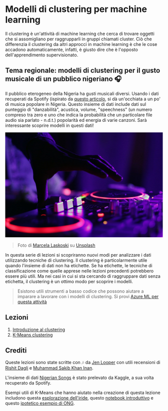 # Modelli di clustering per machine learning

Il clustering è un'attività di machine learning che cerca di trovare oggetti che si assomigliano per raggrupparli in gruppi chiamati cluster. Ciò che differenzia il clustering da altri approcci in machine learning è che le cose accadono automaticamente, infatti, è giusto dire che è l'opposto dell'apprendimento supervisionato.

## Tema regionale: modelli di clustering per il gusto musicale di un pubblico nigeriano 🎧

Il pubblico eterogeneo della Nigeria ha gusti musicali diversi. Usando i dati recuperati da Spotify (ispirato da [questo articolo](https://towardsdatascience.com/country-wise-visual-analysis-of-music-taste-using-spotify-api-seaborn-in-python-77f5b749b421), si dà un'occhiata a un po' di musica popolare in Nigeria. Questo insieme di dati include dati sul punteggio di "danzabilità", acustica, volume, "speechness" (un numero compreso tra zero e uno che indica la probabilità che un particolare file audio sia parlato - n.d.t.) popolarità ed energia di varie canzoni. Sarà interessante scoprire modelli in questi dati!

![Un giradischi](../images/turntable.jpg)

> Foto di <a href="https://unsplash.com/@marcelalaskoski?utm_source=unsplash&utm_medium=referral&utm_content=creditCopyText">Marcela Laskoski</a> su <a href="https://unsplash.com/s/photos/nigerian-music?utm_source=unsplash&utm_medium=referral&utm_content=creditCopyText">Unsplash</a>

In questa serie di lezioni si scopriranno nuovi modi per analizzare i dati utilizzando tecniche di clustering. Il clustering è particolarmente utile quando l'insieme di dati non ha etichette. Se ha etichette, le tecniche di classificazione come quelle apprese nelle lezioni precedenti potrebbero essere più utili. Ma nei casi in cui si sta cercando di raggruppare dati senza etichetta, il clustering è un ottimo modo per scoprire i modelli.

> Esistono utili strumenti a basso codice che possono aiutare a imparare a lavorare con i modelli di clustering. Si provi [Azure ML per questa attività](https://docs.microsoft.com/learn/modules/create-clustering-model-azure-machine-learning-designer/?WT.mc_id=academic-15963-cxa)

## Lezioni


1. [Introduzione al clustering](../1-Visualize/translations/README.it.md)
2. [K-Means clustering](../2-K-Means/translations/README.it.md)

## Crediti

Queste lezioni sono state scritte con 🎶 da [Jen Looper](https://www.twitter.com/jenlooper) con utili recensioni di [Rishit Dagli](https://rishit_dagli) e [Muhammad Sakib Khan Inan](https://twitter.com/Sakibinan).

L'insieme di dati [Nigerian Songs](https://www.kaggle.com/sootersaalu/nigerian-songs-spotify) è stato prelevato da Kaggle, a sua volta recuperato da Spotify.

Esempi utili di K-Means che hanno aiutato nella creazione di questa lezione includono questa [esplorazione dell'iride](https://www.kaggle.com/bburns/iris-exploration-pca-k-means-and-gmm-clustering), questo [notebook introduttivo](https://www.kaggle.com/prashant111/k-means-clustering-with-python) e questo [ipotetico esempio di ONG](https://www.kaggle.com/ankandash/pca-k-means-clustering-hierarchical-clustering).

